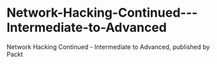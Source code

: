 # Network-Hacking-Continued---Intermediate-to-Advanced
Network Hacking Continued - Intermediate to Advanced, published by Packt
